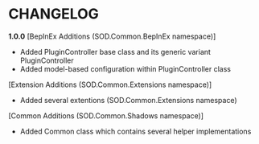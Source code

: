 # CHANGELOG
**1.0.0**
[BepInEx Additions (SOD.Common.BepInEx namespace)]
- Added PluginController base class and its generic variant PluginController<T>
- Added model-based configuration within PluginController<T> class

[Extension Additions (SOD.Common.Extensions namespace)]
- Added several extentions (SOD.Common.Extensions namespace)

[Common Additions (SOD.Common.Shadows namespace)]
- Added Common class which contains several helper implementations